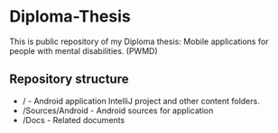 Diploma-Thesis
==============

This is public repository of my Diploma thesis: Mobile applications for people with mental disabilities. (PWMD)

Repository structure
--------------------
* / - Android application IntelliJ project and other content folders.
* /Sources/Android - Android sources for application
* /Docs - Related documents
